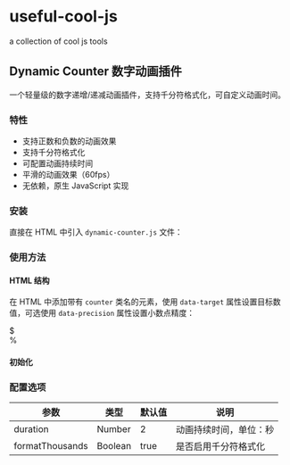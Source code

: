 # useful-cool-js
a collection of cool js tools

## Dynamic Counter 数字动画插件

一个轻量级的数字递增/递减动画插件，支持千分符格式化，可自定义动画时间。

### 特性

- 支持正数和负数的动画效果
- 支持千分符格式化
- 可配置动画持续时间
- 平滑的动画效果（60fps）
- 无依赖，原生 JavaScript 实现

### 安装

直接在 HTML 中引入 `dynamic-counter.js` 文件：


### 使用方法

#### HTML 结构

在 HTML 中添加带有 `counter` 类名的元素，使用 `data-target` 属性设置目标数值，可选使用 `data-precision` 属性设置小数点精度：

<!-- 基础用法 -->
<span class="counter" data-target="876"></span>

<!-- 带货币符号和2位小数 -->
<div class="counter-item">
    <span class="currency">$</span>
    <span class="counter" data-target="876.50" data-precision="2"></span>
</div>

<!-- 百分比格式 -->
<div class="counter-item">
    <span class="counter" data-target="-64.82" data-precision="2"></span><span>%</span>
</div>

#### 初始化


### 配置选项

| 参数            | 类型    | 默认值 | 说明                   |
| --------------- | ------- | ------ | ---------------------- |
| duration        | Number  | 2      | 动画持续时间，单位：秒 |
| formatThousands | Boolean | true   | 是否启用千分符格式化   |
